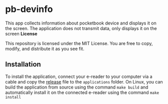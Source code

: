 # pb-devinfo
This app collects information about pocketbook device and displays it on the screen. The application does not transmit data, only displays it on the screen
**License**

This repository is licensed under the MIT License.  You are free to copy, modify, and distribute it as you see fit.

## Installation
To install the application, connect your e-reader to your computer via a cable and copy the [release](https://github.com/CatInBeard/pb-devinfo/releases/) file to the `applications` folder. On Linux, you can build the application from source using the command `make build` and automatically install it on the connected e-reader using the command `make install`
